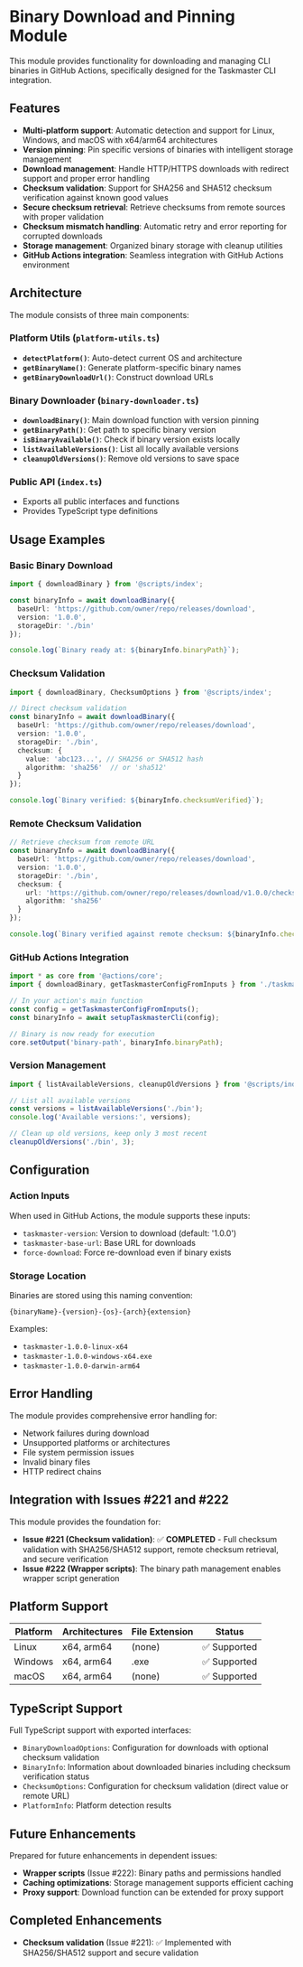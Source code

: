 # Binary Download and Pinning Module

This module provides functionality for downloading and managing CLI binaries in GitHub Actions, specifically designed for the Taskmaster CLI integration.

## Features

- **Multi-platform support**: Automatic detection and support for Linux, Windows, and macOS with x64/arm64 architectures
- **Version pinning**: Pin specific versions of binaries with intelligent storage management
- **Download management**: Handle HTTP/HTTPS downloads with redirect support and proper error handling
- **Checksum validation**: Support for SHA256 and SHA512 checksum verification against known good values
- **Secure checksum retrieval**: Retrieve checksums from remote sources with proper validation
- **Checksum mismatch handling**: Automatic retry and error reporting for corrupted downloads
- **Storage management**: Organized binary storage with cleanup utilities
- **GitHub Actions integration**: Seamless integration with GitHub Actions environment

## Architecture

The module consists of three main components:

### Platform Utils (`platform-utils.ts`)
- **`detectPlatform()`**: Auto-detect current OS and architecture
- **`getBinaryName()`**: Generate platform-specific binary names
- **`getBinaryDownloadUrl()`**: Construct download URLs

### Binary Downloader (`binary-downloader.ts`)
- **`downloadBinary()`**: Main download function with version pinning
- **`getBinaryPath()`**: Get path to specific binary version
- **`isBinaryAvailable()`**: Check if binary version exists locally
- **`listAvailableVersions()`**: List all locally available versions
- **`cleanupOldVersions()`**: Remove old versions to save space

### Public API (`index.ts`)
- Exports all public interfaces and functions
- Provides TypeScript type definitions

## Usage Examples

### Basic Binary Download

```typescript
import { downloadBinary } from '@scripts/index';

const binaryInfo = await downloadBinary({
  baseUrl: 'https://github.com/owner/repo/releases/download',
  version: '1.0.0',
  storageDir: './bin'
});

console.log(`Binary ready at: ${binaryInfo.binaryPath}`);
```

### Checksum Validation

```typescript
import { downloadBinary, ChecksumOptions } from '@scripts/index';

// Direct checksum validation
const binaryInfo = await downloadBinary({
  baseUrl: 'https://github.com/owner/repo/releases/download',
  version: '1.0.0',
  storageDir: './bin',
  checksum: {
    value: 'abc123...', // SHA256 or SHA512 hash
    algorithm: 'sha256'  // or 'sha512'
  }
});

console.log(`Binary verified: ${binaryInfo.checksumVerified}`);
```

### Remote Checksum Validation

```typescript
// Retrieve checksum from remote URL
const binaryInfo = await downloadBinary({
  baseUrl: 'https://github.com/owner/repo/releases/download',
  version: '1.0.0',
  storageDir: './bin',
  checksum: {
    url: 'https://github.com/owner/repo/releases/download/v1.0.0/checksums.txt',
    algorithm: 'sha256'
  }
});

console.log(`Binary verified against remote checksum: ${binaryInfo.checksumVerified}`);
```

### GitHub Actions Integration

```typescript
import * as core from '@actions/core';
import { downloadBinary, getTaskmasterConfigFromInputs } from './taskmaster-cli';

// In your action's main function
const config = getTaskmasterConfigFromInputs();
const binaryInfo = await setupTaskmasterCli(config);

// Binary is now ready for execution
core.setOutput('binary-path', binaryInfo.binaryPath);
```

### Version Management

```typescript
import { listAvailableVersions, cleanupOldVersions } from '@scripts/index';

// List all available versions
const versions = listAvailableVersions('./bin');
console.log('Available versions:', versions);

// Clean up old versions, keep only 3 most recent
cleanupOldVersions('./bin', 3);
```

## Configuration

### Action Inputs

When used in GitHub Actions, the module supports these inputs:

- `taskmaster-version`: Version to download (default: '1.0.0')
- `taskmaster-base-url`: Base URL for downloads
- `force-download`: Force re-download even if binary exists

### Storage Location

Binaries are stored using this naming convention:
```
{binaryName}-{version}-{os}-{arch}{extension}
```

Examples:
- `taskmaster-1.0.0-linux-x64`
- `taskmaster-1.0.0-windows-x64.exe`
- `taskmaster-1.0.0-darwin-arm64`

## Error Handling

The module provides comprehensive error handling for:

- Network failures during download
- Unsupported platforms or architectures
- File system permission issues
- Invalid binary files
- HTTP redirect chains

## Integration with Issues #221 and #222

This module provides the foundation for:

- **Issue #221 (Checksum validation)**: ✅ **COMPLETED** - Full checksum validation with SHA256/SHA512 support, remote checksum retrieval, and secure verification
- **Issue #222 (Wrapper scripts)**: The binary path management enables wrapper script generation

## Platform Support

| Platform | Architectures | File Extension | Status |
|----------|---------------|----------------|---------|
| Linux    | x64, arm64    | (none)         | ✅ Supported |
| Windows  | x64, arm64    | .exe           | ✅ Supported |
| macOS    | x64, arm64    | (none)         | ✅ Supported |

## TypeScript Support

Full TypeScript support with exported interfaces:

- `BinaryDownloadOptions`: Configuration for downloads with optional checksum validation
- `BinaryInfo`: Information about downloaded binaries including checksum verification status
- `ChecksumOptions`: Configuration for checksum validation (direct value or remote URL)
- `PlatformInfo`: Platform detection results

## Future Enhancements

Prepared for future enhancements in dependent issues:

- **Wrapper scripts** (Issue #222): Binary paths and permissions handled
- **Caching optimizations**: Storage management supports efficient caching
- **Proxy support**: Download function can be extended for proxy support

## Completed Enhancements

- **Checksum validation** (Issue #221): ✅ Implemented with SHA256/SHA512 support and secure validation